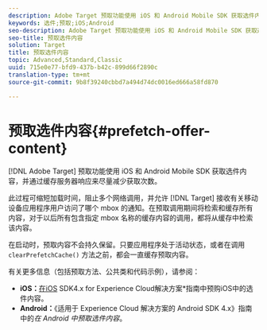 ```yaml
---
description: Adobe Target 预取功能使用 iOS 和 Android Mobile SDK 获取选件内容，并通过缓存服务器响应来尽量减少获取次数。
keywords: 选件;预取;iOS;Android
seo-description: Adobe Target 预取功能使用 iOS 和 Android Mobile SDK 获取选件内容，并通过缓存服务器响应来尽量减少获取次数。
seo-title: 预取选件内容
solution: Target
title: 预取选件内容
topic: Advanced,Standard,Classic
uuid: 715e0e77-bfd9-437b-b42c-899d66f2890c
translation-type: tm+mt
source-git-commit: 9b8f39240cbbd7a494d74dc0016ed666a58fd870

---
```



# 预取选件内容{#prefetch-offer-content}

[!DNL Adobe Target] 预取功能使用 iOS 和 Android Mobile SDK 获取选件内容，并通过缓存服务器响应来尽量减少获取次数。

此过程可缩短加载时间，阻止多个网络调用，并允许 [!DNL Target] 接收有关移动设备应用程序用户访问了哪个 mbox 的通知。在预取调用期间将检索和缓存所有内容，对于以后所有包含指定 mbox 名称的缓存内容的调用，都将从缓存中检索该内容。

在启动时，预取内容不会持久保留。只要应用程序处于活动状态，或者在调用 `clearPrefetchCache()` 方法之前，都会一直缓存预取内容。

有关更多信息（包括预取方法、公共类和代码示例），请参阅：

* **iOS：**[在iOS](https://marketing.adobe.com/resources/help/en_US/mobile/ios/c_mob_target-prefetch_ios.html) SDK4.x for Experience Cloud解决方案*指南中预购iOS中的选件内容。
* **Android：**《适用于 Experience Cloud 解决方案的 Android SDK 4.x》[](https://marketing.adobe.com/resources/help/en_US/mobile/android/c_mob_target-prefetch_android.html)指南中的*在 Android 中预取选件内容*。